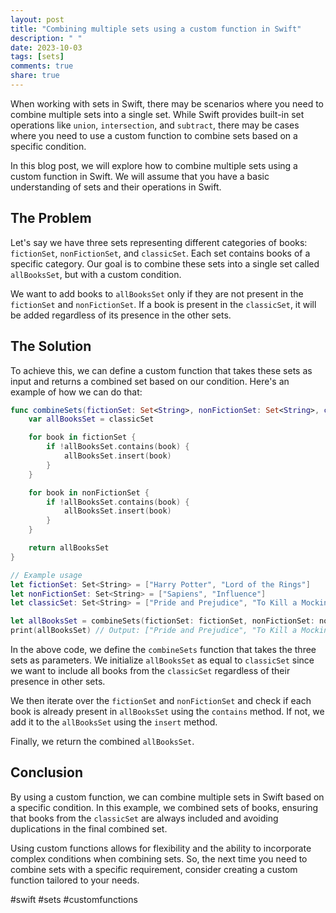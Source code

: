```yaml
---
layout: post
title: "Combining multiple sets using a custom function in Swift"
description: " "
date: 2023-10-03
tags: [sets]
comments: true
share: true
---
```


When working with sets in Swift, there may be scenarios where you need to combine multiple sets into a single set. While Swift provides built-in set operations like `union`, `intersection`, and `subtract`, there may be cases where you need to use a custom function to combine sets based on a specific condition.

In this blog post, we will explore how to combine multiple sets using a custom function in Swift. We will assume that you have a basic understanding of sets and their operations in Swift.

## The Problem

Let's say we have three sets representing different categories of books: `fictionSet`, `nonFictionSet`, and `classicSet`. Each set contains books of a specific category. Our goal is to combine these sets into a single set called `allBooksSet`, but with a custom condition.

We want to add books to `allBooksSet` only if they are not present in the `fictionSet` and `nonFictionSet`. If a book is present in the `classicSet`, it will be added regardless of its presence in the other sets.

## The Solution

To achieve this, we can define a custom function that takes these sets as input and returns a combined set based on our condition. Here's an example of how we can do that:

```swift
func combineSets(fictionSet: Set<String>, nonFictionSet: Set<String>, classicSet: Set<String>) -> Set<String> {
    var allBooksSet = classicSet

    for book in fictionSet {
        if !allBooksSet.contains(book) {
            allBooksSet.insert(book)
        }
    }

    for book in nonFictionSet {
        if !allBooksSet.contains(book) {
            allBooksSet.insert(book)
        }
    }

    return allBooksSet
}

// Example usage
let fictionSet: Set<String> = ["Harry Potter", "Lord of the Rings"]
let nonFictionSet: Set<String> = ["Sapiens", "Influence"]
let classicSet: Set<String> = ["Pride and Prejudice", "To Kill a Mockingbird"]

let allBooksSet = combineSets(fictionSet: fictionSet, nonFictionSet: nonFictionSet, classicSet: classicSet)
print(allBooksSet) // Output: ["Pride and Prejudice", "To Kill a Mockingbird", "Harry Potter", "Lord of the Rings", "Sapiens", "Influence"]
```

In the above code, we define the `combineSets` function that takes the three sets as parameters. We initialize `allBooksSet` as equal to `classicSet` since we want to include all books from the `classicSet` regardless of their presence in other sets.

We then iterate over the `fictionSet` and `nonFictionSet` and check if each book is already present in `allBooksSet` using the `contains` method. If not, we add it to the `allBooksSet` using the `insert` method.

Finally, we return the combined `allBooksSet`.

## Conclusion

By using a custom function, we can combine multiple sets in Swift based on a specific condition. In this example, we combined sets of books, ensuring that books from the `classicSet` are always included and avoiding duplications in the final combined set.

Using custom functions allows for flexibility and the ability to incorporate complex conditions when combining sets. So, the next time you need to combine sets with a specific requirement, consider creating a custom function tailored to your needs.

#swift #sets #customfunctions